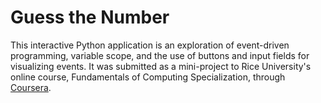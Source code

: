 # Guess the Number

This interactive Python application is an exploration of event-driven programming, variable scope, and the use of buttons and input fields for visualizing events. It was submitted as a mini-project to Rice University's online course, Fundamentals of Computing Specialization, through [Coursera](https://www.coursera.org/specializations/fundamentalscomputing2).